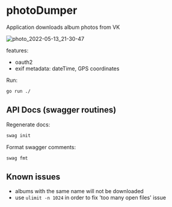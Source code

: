 # photoDumper
Application downloads album photos from VK

![photo_2022-05-13_21-30-47](https://user-images.githubusercontent.com/833157/168378024-1f67e441-507c-4a43-8613-17e9a145d252.jpg)

features:
- oauth2
- exif metadata: dateTime, GPS coordinates


Run:
```bash
go run ./
```

## API Docs (swagger routines)
Regenerate docs:
```bash
swag init
```

Format swagger comments:
```bash
swag fmt
```

## Known issues
- albums with the same name will not be downloaded
- use `ulimit -n 1024` in order to fix 'too many open files' issue
